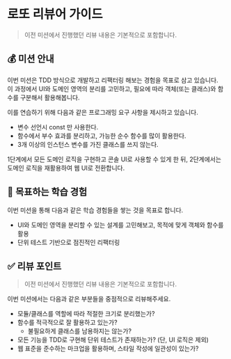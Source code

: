 # 로또 리뷰어 가이드

> 이전 미션에서 진행했던 리뷰 내용은 기본적으로 포함합니다.

## 💰 미션 안내

이번 미션은 TDD 방식으로 개발하고 리팩터링 해보는 경험을 목표로 삼고 있습니다.  
이 과정에서 UI와 도메인 영역의 분리를 고민하고, 필요에 따라 객체(또는 클래스)와 함수를 구분해서 활용해봅니다.     

이를 연습하기 위해 다음과 같은 프로그래밍 요구 사항을 제시하고 있습니다.
- 변수 선언시 const 만 사용한다.
- 함수에서 부수 효과를 분리하고, 가능한 순수 함수를 많이 활용한다.
- 3개 이상의 인스턴스 변수를 가진 클래스를 쓰지 않는다.

1단계에서 모든 도메인 로직을 구현하고 콘솔 UI로 사용할 수 있게 한 뒤, 
2단계에서는 도메인 로직을 재활용하여 웹 UI로 전환합니다.

## 📍 목표하는 학습 경험

이번 미션을 통해 다음과 같은 학습 경험들을 쌓는 것을 목표로 합니다.

- UI와 도메인 영역을 분리할 수 있는 설계를 고민해보고, 목적에 맞게 객체와 함수를 활용
- 단위 테스트 기반으로 점진적인 리팩터링

## ✅ 리뷰 포인트

> 이전 미션에서 진행했던 리뷰 내용은 기본적으로 포함합니다.

이번 미션에서는 다음과 같은 부분들을 중점적으로 리뷰해주세요.

- 모듈/클래스를 역할에 따라 적절한 크기로 분리했는가?
- 함수를 적극적으로 잘 활용하고 있는가?
  - 불필요하게 클래스를 남용하지는 않는가?
- 모든 기능을 TDD로 구현해 단위 테스트가 존재하는가? (단, UI 로직은 제외)
- 웹 표준을 준수하는 마크업을 활용하며, 스타일 작성에 일관성이 있는가? 
